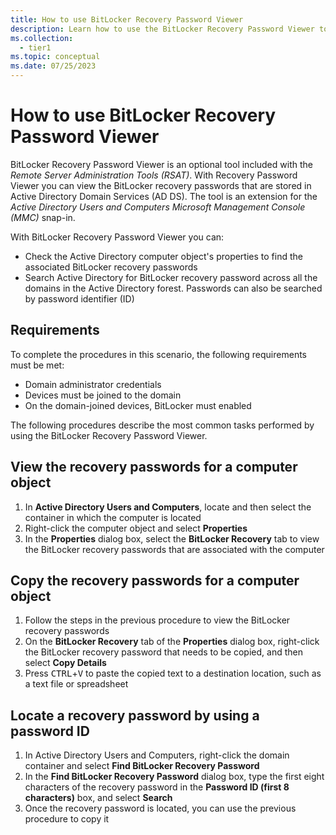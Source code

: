 ```yaml
---
title: How to use BitLocker Recovery Password Viewer 
description: Learn how to use the BitLocker Recovery Password Viewer tool.
ms.collection: 
  - tier1
ms.topic: conceptual
ms.date: 07/25/2023
---
```


# How to use BitLocker Recovery Password Viewer

BitLocker Recovery Password Viewer is an optional tool included with the *Remote Server Administration Tools (RSAT)*. With Recovery Password Viewer you can view the BitLocker recovery passwords that are stored in Active Directory Domain Services (AD DS). The tool is an extension for the *Active Directory Users and Computers Microsoft Management Console (MMC)* snap-in.

With BitLocker Recovery Password Viewer you can:

- Check the Active Directory computer object's properties to find the associated BitLocker recovery passwords
- Search Active Directory for BitLocker recovery password across all the domains in the Active Directory forest. Passwords can also be searched by password identifier (ID)

## Requirements

To complete the procedures in this scenario, the following requirements must be met:

- Domain administrator credentials
- Devices must be joined to the domain
- On the domain-joined devices, BitLocker must enabled

The following procedures describe the most common tasks performed by using the BitLocker Recovery Password Viewer.

## View the recovery passwords for a computer object

1. In **Active Directory Users and Computers**, locate and then select the container in which the computer is located
1. Right-click the computer object and select **Properties**
1. In the **Properties** dialog box, select the **BitLocker Recovery** tab to view the BitLocker recovery passwords that are associated with the computer

## Copy the recovery passwords for a computer object

1. Follow the steps in the previous procedure to view the BitLocker recovery passwords
1. On the **BitLocker Recovery** tab of the **Properties** dialog box, right-click the BitLocker recovery password that needs to be copied, and then select **Copy Details**
1. Press <kbd>CTRL</kbd>+<kbd>V</kbd> to paste the copied text to a destination location, such as a text file or spreadsheet

## Locate a recovery password by using a password ID

1. In Active Directory Users and Computers, right-click the domain container and select **Find BitLocker Recovery Password**
1. In the **Find BitLocker Recovery Password** dialog box, type the first eight characters of the recovery password in the **Password ID (first 8 characters)** box, and select **Search**
1. Once the recovery password is located, you can use the previous procedure to copy it

